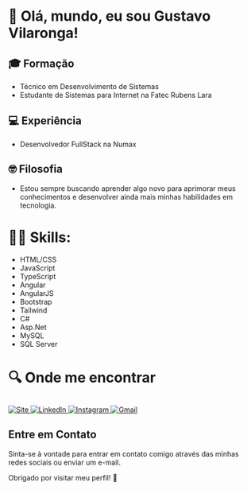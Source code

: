 # 👋 Olá, mundo, eu sou Gustavo Vilaronga!

## 🎓 Formação
- Técnico em Desenvolvimento de Sistemas
- Estudante de Sistemas para Internet na Fatec Rubens Lara

## 💻 Experiência
- Desenvolvedor FullStack na Numax

## 🤓 Filosofia
- Estou sempre buscando aprender algo novo para aprimorar meus conhecimentos e desenvolver ainda mais minhas habilidades em tecnologia.

# 👩‍💻 Skills:
- HTML/CSS
- JavaScript
- TypeScript
- Angular
- AngularJS
- Bootstrap
- Tailwind
- C#
- Asp.Net
- MySQL
- SQL Server


# 🔍 Onde me encontrar<p align="center">
  <a href="https://gustavo-vilaronga.com.br" target="_blank">
    <img src="https://img.shields.io/badge/🔗%20Meu%20Site-light?style=for-the-badge" alt="Site">
  </a>
  <a href="https://www.linkedin.com/in/gustavo-negrão" target="_blank">
    <img src="https://img.shields.io/badge/👨‍💻%20LinkedIn-blue?style=for-the-badge&logo=linkedin" alt="LinkedIn">
  </a>
  <a href="https://www.instagram.com/gug4_negrao/profilecard/?igsh=MXUwbnNmajgwc2cxdg==" target="_blank">
    <img src="https://img.shields.io/badge/📸%20Instagram-E4405F?style=for-the-badge&logo=instagram&logoColor=white" alt="Instagram">
  </a>
  <a href="mailto:guieguganegrao@gmail.com">
    <img src="https://img.shields.io/badge/✉️%20Gmail-D14836?style=for-the-badge&logo=gmail&logoColor=white" alt="Gmail">
  </a>
</p>

## Entre em Contato
Sinta-se à vontade para entrar em contato comigo através das minhas redes sociais ou enviar um e-mail.

Obrigado por visitar meu perfil! 🚀
